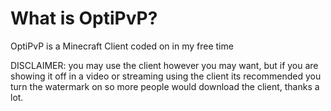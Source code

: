 # What is OptiPvP?
OptiPvP is a Minecraft Client coded on in my free time

DISCLAIMER:
you may use the client however you may want, but if you are showing it off in a video or streaming using the client its recommended you turn the watermark on so more people would download the client, thanks a lot.
